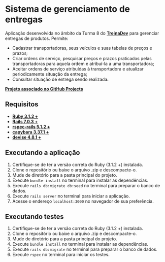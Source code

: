 # Sistema de gerenciamento de entregas

Aplicação desenvolvida no âmbito da Turma 8 do [**TreinaDev**](<https://treinadev.com.br/>) para gerenciar entregas de produtos. Permite:

- Cadastrar transportadoras, seus veículos e suas tabelas de preços e prazos;
- Criar ordens de serviço, pesquisar preços e prazos praticados pelas transportadoras para aquela ordem e atribuí-la a uma transportadora;
- Aceitar ordens de serviço atribuídas à transportadora e atualizar periodicamente situação da entrega;
- Consultar situação de entrega sendo realizada.

[**Projeto associado no GitHub Projects**](https://github.com/users/mfornaciari/projects/1)

## Requisitos

- [**Ruby 3.1.2 +**](https://docs.ruby-lang.org/en/3.1/)
- [**Rails 7.0.3 +**](https://api.rubyonrails.org/)
- [**rspec-rails 5.1.2 +**](https://relishapp.com/rspec/rspec-rails/docs)
- [**capybara 3.37.1 +**](https://rubydoc.info/github/teamcapybara/capybara/master)
- [**devise 4.8.1 +**](https://github.com/heartcombo/devise)

## Executando a aplicação

1. Certifique-se de ter a versão correta do Ruby (3.1.2 +) instalada.
2. Clone o repositório ou baixe o arquivo .zip e descompacte-o.
3. Mude de diretório para a pasta principal do projeto.
4. Execute `bundle install` no terminal para instalar as dependências.
5. Execute `rails db:migrate db:seed` no terminal para preparar o banco de dados.
6. Execute `rails server` no terminal para iniciar a aplicação.
7. Acesse o endereço `localhost:3000` no navegador de sua preferência.

## Executando testes

1. Certifique-se de ter a versão correta do Ruby (3.1.2 +) instalada.
2. Clone o repositório ou baixe o arquivo .zip e descompacte-o.
3. Mude de diretório para a pasta principal do projeto.
4. Execute `bundle install` no terminal para instalar as dependências.
5. Execute `rails db:migrate` no terminal para preparar o banco de dados.
6. Execute `rspec` no terminal para iniciar os testes.
